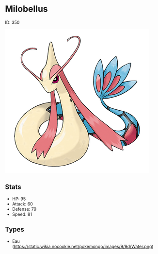 # Milobellus


ID: 350

![](https://raw.githubusercontent.com/PokeAPI/sprites/master/sprites/pokemon/other/official-artwork/350.png "Milobellus")

## Stats


 - HP: 95
 - Attack: 60
 - Defense: 79
 - Speed: 81

## Types


 - Eau (https://static.wikia.nocookie.net/pokemongo/images/9/9d/Water.png)
